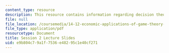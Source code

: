 ```yaml
---
content_type: resource
description: This resource contains information regarding decision theory.
file: null
file_location: /coursemedia/14-12-economic-applications-of-game-theory-fall-2012/e9b804c79a1f7536e48295c1e40cf271_MIT14_12F12_slides2.pdf
file_type: application/pdf
resourcetype: Document
title: Session 2 Lecture Slides
uid: e9b804c7-9a1f-7536-e482-95c1e40cf271
---
```

